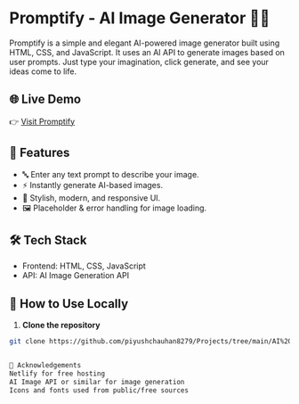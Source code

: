 # Promptify - AI Image Generator 🎨✨

Promptify is a simple and elegant AI-powered image generator built using HTML, CSS, and JavaScript. It uses an AI API to generate images based on user prompts. Just type your imagination, click generate, and see your ideas come to life.

## 🌐 Live Demo

👉 [Visit Promptify](https://promptify-image-generator.netlify.app/)

## 📸 Features

- 🔤 Enter any text prompt to describe your image.
- ⚡ Instantly generate AI-based images.
- 🌈 Stylish, modern, and responsive UI.
- 🖼️ Placeholder & error handling for image loading.

## 🛠️ Tech Stack

- Frontend: HTML, CSS, JavaScript
- API: AI Image Generation API

## 🚀 How to Use Locally

1. **Clone the repository**

```bash
git clone https://github.com/piyushchauhan8279/Projects/tree/main/AI%20Image%20Generator


🙌 Acknowledgements
Netlify for free hosting
AI Image API or similar for image generation
Icons and fonts used from public/free sources
